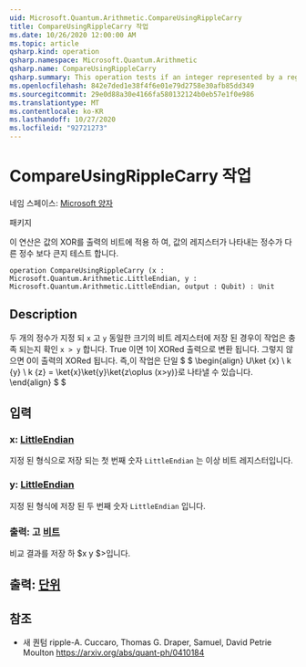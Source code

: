 ```yaml
---
uid: Microsoft.Quantum.Arithmetic.CompareUsingRippleCarry
title: CompareUsingRippleCarry 작업
ms.date: 10/26/2020 12:00:00 AM
ms.topic: article
qsharp.kind: operation
qsharp.namespace: Microsoft.Quantum.Arithmetic
qsharp.name: CompareUsingRippleCarry
qsharp.summary: This operation tests if an integer represented by a register of qubits is greater than another integer, applying an XOR of the result onto an output qubit.
ms.openlocfilehash: 842e7ded1e38f4f6e01e79d2758e30afb85dd349
ms.sourcegitcommit: 29e0d88a30e4166fa580132124b0eb57e1f0e986
ms.translationtype: MT
ms.contentlocale: ko-KR
ms.lasthandoff: 10/27/2020
ms.locfileid: "92721273"
---
```

# <a name="compareusingripplecarry-operation"></a>CompareUsingRippleCarry 작업

네임 스페이스: [Microsoft 양자](xref:Microsoft.Quantum.Arithmetic)

패키지 [](https://nuget.org/packages/)


이 연산은 값의 XOR를 출력의 비트에 적용 하 여, 값의 레지스터가 나타내는 정수가 다른 정수 보다 큰지 테스트 합니다.

```qsharp
operation CompareUsingRippleCarry (x : Microsoft.Quantum.Arithmetic.LittleEndian, y : Microsoft.Quantum.Arithmetic.LittleEndian, output : Qubit) : Unit
```


## <a name="description"></a>Description

두 개의 정수가 지정 되 `x` 고 `y` 동일한 크기의 비트 레지스터에 저장 된 경우이 작업은 충족 되는지 확인 `x > y` 합니다. True 이면 1이 XORed 출력으로 변환 됩니다. 그렇지 않으면 0이 출력의 XORed 됩니다.
즉,이 작업은 단일 $ $ \begin{align} U\ket {x} \ k {y} \ k {z} = \ket{x}\ket{y}\ket{z\oplus (x>y)}로 나타낼 수 있습니다.
\end{align} $ $

## <a name="input"></a>입력

### <a name="x--littleendian"></a>x: [LittleEndian](xref:Microsoft.Quantum.Arithmetic.LittleEndian)

지정 된 형식으로 저장 되는 첫 번째 숫자 `LittleEndian` 는 이상 비트 레지스터입니다.


### <a name="y--littleendian"></a>y: [LittleEndian](xref:Microsoft.Quantum.Arithmetic.LittleEndian)

지정 된 형식에 저장 된 두 번째 숫자 `LittleEndian` 입니다.


### <a name="output--qubit"></a>출력: 고 [비트](xref:microsoft.quantum.lang-ref.qubit)

비교 결과를 저장 하 $x y $>입니다.



## <a name="output--unit"></a>출력: [단위](xref:microsoft.quantum.lang-ref.unit)



## <a name="references"></a>참조

- 새 퀀텀 ripple-A. Cuccaro, Thomas G. Draper, Samuel, David Petrie Moulton https://arxiv.org/abs/quant-ph/0410184